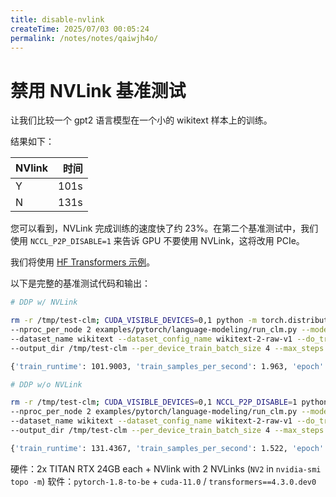 ```yaml
---
title: disable-nvlink
createTime: 2025/07/03 00:05:24
permalink: /notes/notes/qaiwjh4o/
---
```

# 禁用 NVLink 基准测试

让我们比较一个 gpt2 语言模型在一个小的 wikitext 样本上的训练。

结果如下：

| NVlink | 时间 |
| -----  | ---: |
| Y      | 101s |
| N      | 131s |

您可以看到，NVLink 完成训练的速度快了约 23%。在第二个基准测试中，我们使用 `NCCL_P2P_DISABLE=1` 来告诉 GPU 不要使用 NVLink，这将改用 PCIe。

我们将使用 [HF Transformers 示例](https://github.com/huggingface/transformers/blob/58e3d23e97078f361a533b9ec4a6a2de674ea52a/examples/pytorch/language-modeling/run_clm.py)。

以下是完整的基准测试代码和输出：

```bash
# DDP w/ NVLink

rm -r /tmp/test-clm; CUDA_VISIBLE_DEVICES=0,1 python -m torch.distributed.launch \
--nproc_per_node 2 examples/pytorch/language-modeling/run_clm.py --model_name_or_path gpt2 \
--dataset_name wikitext --dataset_config_name wikitext-2-raw-v1 --do_train \
--output_dir /tmp/test-clm --per_device_train_batch_size 4 --max_steps 200

{'train_runtime': 101.9003, 'train_samples_per_second': 1.963, 'epoch': 0.69}

# DDP w/o NVLink

rm -r /tmp/test-clm; CUDA_VISIBLE_DEVICES=0,1 NCCL_P2P_DISABLE=1 python -m torch.distributed.launch \
--nproc_per_node 2 examples/pytorch/language-modeling/run_clm.py --model_name_or_path gpt2 \
--dataset_name wikitext --dataset_config_name wikitext-2-raw-v1 --do_train
--output_dir /tmp/test-clm --per_device_train_batch_size 4 --max_steps 200

{'train_runtime': 131.4367, 'train_samples_per_second': 1.522, 'epoch': 0.69}
```

硬件：2x TITAN RTX 24GB each + NVlink with 2 NVLinks (`NV2` in `nvidia-smi topo -m`)
软件：`pytorch-1.8-to-be` + `cuda-11.0` / `transformers==4.3.0.dev0`
